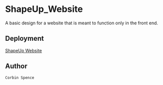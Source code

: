 # ShapeUp_Website
A basic design for a website that is meant to function only in the front end.

## Deployment

[ShapeUp Website](https://corbinspence.github.io/ShapeUp_Website/)

## Author

    Corbin Spence